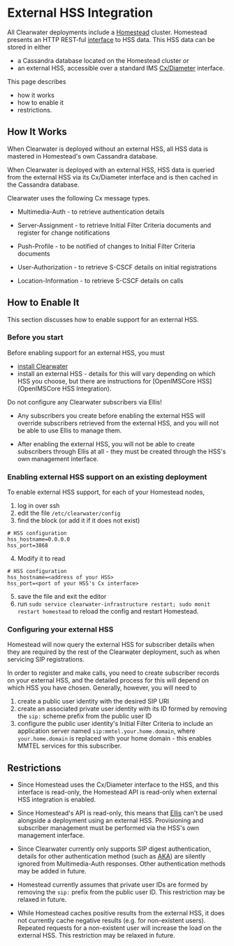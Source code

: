 # External HSS Integration

All Clearwater deployments include a [Homestead]() cluster.  Homestead presents
an HTTP REST-ful [interface]() to HSS data.  This HSS data can be stored in
either

*   a Cassandra database located on the Homestead cluster or
*   an external HSS, accessible over a standard IMS
    [Cx/Diameter](http://www.3gpp.org/ftp/Specs/html-info/29228.htm) interface.

This page describes

*   how it works
*   how to enable it
*   restrictions.

## How It Works

When Clearwater is deployed without an external HSS, all HSS data is mastered
in Homestead's own Cassandra database.

When Clearwater is deployed with an external HSS, HSS data is queried from the
external HSS via its Cx/Diameter interface and is then cached in the Cassandra
database.

Clearwater uses the following Cx message types.

*   Multimedia-Auth - to retrieve authentication details

*   Server-Assignment - to retrieve Initial Filter Criteria documents and
    register for change notifications

*   Push-Profile - to be notified of changes to Initial Filter Criteria documents

*   User-Authorization - to retrieve S-CSCF details on initial registrations

*   Location-Information - to retrieve S-CSCF details on calls

## How to Enable It

This section discusses how to enable support for an external HSS.

### Before you start

Before enabling support for an external HSS, you must

*   [install Clearwater]()
*   install an external HSS - details for this will vary depending on which HSS
    you choose, but there are instructions for
    [OpenIMSCore HSS](OpenIMSCore HSS Integration).

Do not configure any Clearwater subscribers via Ellis!

*   Any subscribers you create before enabling the external HSS will override
    subscribers retrieved from the external HSS, and you will not be able to
    use Ellis to manage them.

*   After enabling the external HSS, you will not be able to create subscribers
    through Ellis at all - they must be created through the HSS's own
    management interface.

### Enabling external HSS support on an existing deployment

To enable external HSS support, for each of your Homestead nodes,

1.  log in over ssh
2.  edit the file
    `/etc/clearwater/config`
3.  find the block (or add it if it does not exist)
```
# HSS configuration
hss_hostname=0.0.0.0
hss_port=3868
```
4.  Modify it to read
```
# HSS configuration
hss_hostname=<address of your HSS>
hss_port=<port of your HSS's Cx interface>
```
5.  save the file and exit the editor
6.  run `sudo service clearwater-infrastructure restart; sudo monit restart homestead` to reload the config and restart Homestead.

### Configuring your external HSS

Homestead will now query the external HSS for subscriber details when they are
required by the rest of the Clearwater deployment, such as when servicing SIP
registrations.

In order to register and make calls, you need to create subscriber records on
your external HSS, and the detailed process for this will depend on which HSS
you have chosen.  Generally, however, you will need to

1. create a public user identity with the desired SIP URI
2. create an associated private user identity with its ID formed by removing
   the `sip:` scheme prefix from the public user ID
3. configure the public user identity's Initial Filter Criteria to include an
   application server named `sip:mmtel.your.home.domain`, where
   `your.home.domain` is replaced with your home domain - this enables MMTEL
   services for this subscriber.

## Restrictions

*   Since Homestead uses the Cx/Diameter interface to the HSS, and this
    interface is read-only, the Homestead API is read-only when external HSS
    integration is enabled.

*   Since Homestead's API is read-only, this means that [Ellis]() can't be used
    alongside a deployment using an external HSS.  Provisioning and subscriber
    management must be performed via the HSS's own management interface.

*   Since Clearwater currently only supports SIP digest authentication,
    details for other authentication method (such as
    [AKA](http://tools.ietf.org/html/rfc3310)) are silently ignored from
    Multimedia-Auth responses.  Other authentication methods may be added in
    future.

*   Homestead currently assumes that private user IDs are formed by removing
    the `sip:` prefix from the public user ID.  This restriction may be relaxed
    in future.

*   While Homestead caches positive results from the external HSS, it does not
    currently cache negative results (e.g. for non-existent users).  Repeated
    requests for a non-existent user will increase the load on the external
    HSS. This restriction may be relaxed in future.

